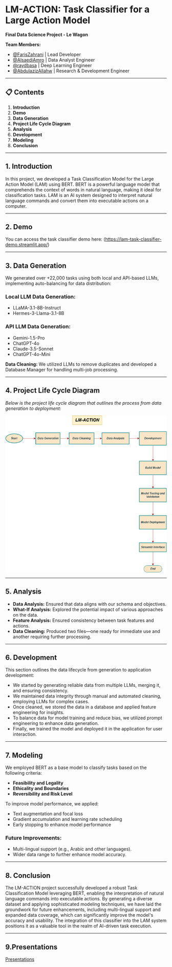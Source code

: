 # LM-ACTION: Task Classifier for a Large Action Model

**Final Data Science Project - Le Wagon**

**Team Members:**
- [@FarisZahrani](https://github.com/FarisZahrani) | Lead Developer
- [@AlsaediAmro](https://github.com/AlsaediAmro) | Data Analyst Engineer
- [@raydbasa](https://github.com/raydbasa) | Deep Learning Engineer
- [@AbdulazizAllahw](https://github.com/AbdulazizAllahw) | Research & Development Engineer

---

## 📋 Contents
1. **Introduction**
2. **Demo**
3. **Data Generation**
4. **Project Life Cycle Diagram**
5. **Analysis**
6. **Development**
7. **Modeling**
8. **Conclusion**

---

## 1. Introduction
In this project, we developed a Task Classification Model for the Large Action Model (LAM) using BERT. BERT is a powerful language model that comprehends the context of words in natural language, making it ideal for classification tasks. LAM is an AI system designed to interpret natural language commands and convert them into executable actions on a computer.

---

## 2. Demo
You can access the task classifier demo here: (https://lam-task-classifier-demo.streamlit.app/)

---

## 3. Data Generation
We generated over +22,000 tasks using both local and API-based LLMs, implementing auto-balancing for data distribution:

### Local LLM Data Generation:
- LLaMA-3.1-8B-Instruct
- Hermes-3-Llama-3.1-8B

### API LLM Data Generation:
- Gemini-1.5-Pro
- ChatGPT-4o
- Claude-3.5-Sonnet
- ChatGPT-4o-Mini

**Data Cleaning:** We utilized LLMs to remove duplicates and developed a Database Manager for handling multi-job processing.

---

## 4. Project Life Cycle Diagram
*Below is the project life cycle diagram that outlines the process from data generation to deployment:*

![Untitled Diagram drawio](pic/381109767-5e87b749-c6bb-4607-9265-af4c47b2fec4.png)


---

## 5. Analysis
- **Data Analysis:** Ensured that data aligns with our schema and objectives.
- **What-If Analysis:** Explored the potential impact of various approaches on the data.
- **Feature Analysis:** Ensured consistency between task features and actions.
- **Data Cleaning:** Produced two files—one ready for immediate use and another requiring further processing.

---

## 6. Development
This section outlines the data lifecycle from generation to application development:

- We started by generating reliable data from multiple LLMs, merging it, and ensuring consistency.
- We maintained data integrity through manual and automated cleaning, employing LLMs for complex cases.
- Once cleaned, we stored the data in a database and applied feature engineering for insights.
- To balance data for model training and reduce bias, we utilized prompt engineering to enhance data generation.
- Finally, we trained the model and deployed it in the application for user interaction.

---

## 7. Modeling
We employed BERT as a base model to classify tasks based on the following criteria:
- **Feasibility and Legality**
- **Ethicality and Boundaries**
- **Reversibility and Risk Level**

To improve model performance, we applied:
- Text augmentation and focal loss
- Gradient accumulation and learning rate scheduling
- Early stopping to enhance model performance

### Future Improvements:
- Multi-lingual support (e.g., Arabic and other languages).
- Wider data range to further enhance model accuracy.

---

## 8. Conclusion
The LM-ACTION project successfully developed a robust Task Classification Model leveraging BERT, enabling the interpretation of natural language commands into executable actions. By generating a diverse dataset and applying sophisticated modeling techniques, we have laid the groundwork for future enhancements, including multi-lingual support and expanded data coverage, which can significantly improve the model's accuracy and usability. The integration of this classifier into the LAM system positions it as a valuable tool in the realm of AI-driven task execution.


---

## 9.Presentations 

[Presentations](https://www.canva.com/design/DAGUwiQ5zxo/TUJHecLCwN0DxwpzFq3akg/edit?utm_content=DAGUwiQ5zxo&utm_campaign=designshare&utm_medium=link2&utm_source=sharebutton)

